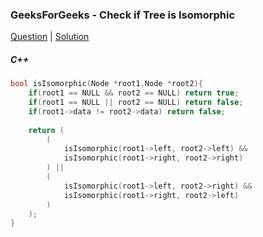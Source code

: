 ### GeeksForGeeks - Check if Tree is Isomorphic

[Question](https://practice.geeksforgeeks.org/problems/check-if-tree-is-isomorphic/1/)
| [Solution](https://practice.geeksforgeeks.org/viewSol.php?subId=35334452ce472ed53832ce72e69be56f&pid=700609&user=amanguptarkg6)

##### C++
```c++
bool isIsomorphic(Node *root1,Node *root2){
    if(root1 == NULL && root2 == NULL) return true;
    if(root1 == NULL || root2 == NULL) return false;
    if(root1->data != root2->data) return false;
    
    return (
        ( 
            isIsomorphic(root1->left, root2->left) && 
            isIsomorphic(root1->right, root2->right)
        ) ||
        (
            isIsomorphic(root1->left, root2->right) && 
            isIsomorphic(root1->right, root2->left)
        )
    );
}
```